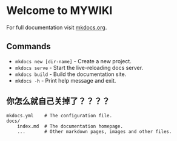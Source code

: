 # Welcome to MYWIKI

For full documentation visit [mkdocs.org](https://www.mkdocs.org).

## Commands

* `mkdocs new [dir-name]` - Create a new project.
* `mkdocs serve` - Start the live-reloading docs server.
* `mkdocs build` - Build the documentation site.
* `mkdocs -h` - Print help message and exit.

## 你怎么就自己关掉了？？？？

    mkdocs.yml    # The configuration file.
    docs/
        index.md  # The documentation homepage.
        ...       # Other markdown pages, images and other files.

